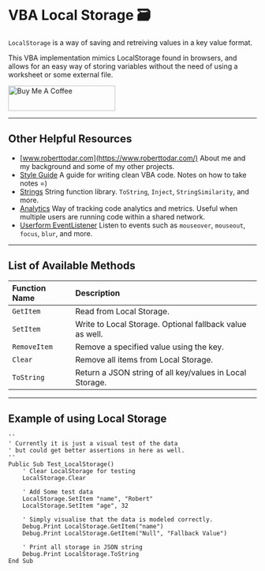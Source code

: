 # VBA Local Storage 🗃

`LocalStorage` is a way of saving and retreiving values in a key value format.

This VBA implementation mimics LocalStorage found in browsers, and allows for an easy way of storing variables without the need of using a worksheet or some external file.

<a href="https://www.buymeacoffee.com/todar" target="_blank"><img src="https://cdn.buymeacoffee.com/buttons/default-orange.png" alt="Buy Me A Coffee" style="height: 51px !important;width: 217px !important;" ></a>

---

## Other Helpful Resources

- [www.roberttodar.com](https://www.roberttodar.com/) About me and my background and some of my other projects.
- [Style Guide](https://github.com/todar/VBA-Style-Guide) A guide for writing clean VBA code. Notes on how to take notes =)
- [Strings](https://github.com/todar/VBA-Strings) String function library. `ToString`, `Inject`, `StringSimilarity`, and more.
- [Analytics](https://github.com/todar/VBA-Analytics) Way of tracking code analytics and metrics. Useful when multiple users are running code within a shared network.
- [Userform EventListener](https://github.com/todar/VBA-Userform-EventListener) Listen to events such as `mouseover`, `mouseout`, `focus`, `blur`, and more.

---

## List of Available Methods

| Function Name          | Description                                             |
| :--------------------- | :------------------------------------------------------ |
| `GetItem`         | Read from Local Storage. |
| `SetItem` | Write to Local Storage. Optional fallback value as well. |
| `RemoveItem` | Remove a specified value using the key. |
| `Clear` | Remove all items from Local Storage. |
| `ToString` | Return a JSON string of all key/values in Local Storage. |

---

## Example of using Local Storage

```vba
''
' Currently it is just a visual test of the data
' but could get better assertions in here as well.
''
Public Sub Test_LocalStorage()
    ' Clear LocalStorage for testing
    LocalStorage.Clear

    ' Add Some test data
    LocalStorage.SetItem "name", "Robert"
    LocalStorage.SetItem "age", 32
    
    ' Simply visualise that the data is modeled correctly.
    Debug.Print LocalStorage.GetItem("name")
    Debug.Print LocalStorage.GetItem("Null", "Fallback Value")

    ' Print all storage in JSON string
    Debug.Print LocalStorage.ToString
End Sub
```